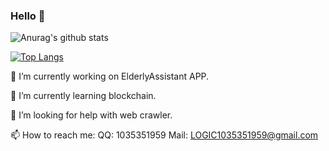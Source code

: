 ### Hello 👋

<!--
**LOGIC0805/LOGIC0805** is a ✨ _special_ ✨ repository because its `README.md` (this file) appears on your GitHub profile.

Here are some ideas to get you started:

- 🔭 I’m currently working on ...
- 🌱 I’m currently learning ...
- 👯 I’m looking to collaborate on ...
- 🤔 I’m looking for help with ...
- 💬 Ask me about ...
- 📫 How to reach me: ...
- 😄 Pronouns: ...
- ⚡ Fun fact: ...
-->
![Anurag's github stats](https://github-readme-stats.vercel.app/api?username=LOGIC0805&count_private=true&show_icons=true)

[![Top Langs](https://github-readme-stats.vercel.app/api/top-langs/?username=LOGIC0805&layout=compact&hide=JAVA)](https://github.com/anuraghazra/github-readme-stats)

🔭 I’m currently working on ElderlyAssistant APP.

🌱 I’m currently learning blockchain.

🤔 I’m looking for help with web crawler.

📫 How to reach me: QQ: 1035351959  Mail: LOGIC1035351959@gmail.com
